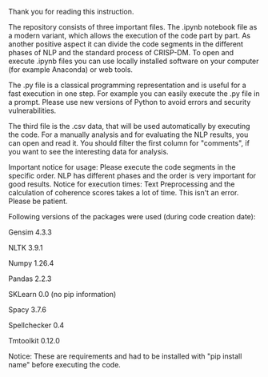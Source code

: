 Thank you for reading this instruction.

The repository consists of three important files. The .ipynb notebook file as a modern variant, which allows the execution of the code part by part. As another positive aspect it can divide the code segments in the different phases of NLP and the standard process of CRISP-DM. To open and execute .ipynb files you can use locally installed software on your computer (for example Anaconda) or web tools.

The .py file is a classical programming representation and is useful for a fast execution in one step. For example you can easily execute the .py file in a prompt. Please use new versions of Python to avoid errors and security vulnerabilities.

The third file is the .csv data, that will be used automatically by executing the code. For a manually analysis and for evaluating the NLP results, you can open and read it. You should filter the first column for "comments", if you want to see the interesting data for analysis.

Important notice for usage: Please execute the code segments in the specific order. NLP has different phases and the order is very important for good results.
Notice for execution times: Text Preprocessing and the calculation of coherence scores takes a lot of time. This isn't an error. Please be patient.

Following versions of the packages were used (during code creation date):

Gensim  4.3.3

NLTK 3.9.1

Numpy 1.26.4

Pandas 2.2.3

SKLearn 0.0 (no pip information)

Spacy 3.7.6

Spellchecker 0.4

Tmtoolkit 0.12.0

Notice: These are requirements and had to be installed with "pip install name" before executing the code.
